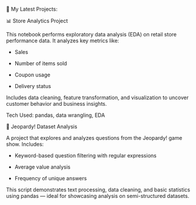 📂 My Latest Projects:

📊 Store Analytics Project

This notebook performs exploratory data analysis (EDA) on retail store performance data. It analyzes key metrics like:

- Sales

- Number of items sold

- Coupon usage

- Delivery status

Includes data cleaning, feature transformation, and visualization to uncover customer behavior and business insights.

Tech Used: pandas, data wrangling, EDA



🎯 Jeopardy! Dataset Analysis

A project that explores and analyzes questions from the Jeopardy! game show. Includes:

- Keyword-based question filtering with regular expressions

- Average value analysis

- Frequency of unique answers

This script demonstrates text processing, data cleaning, and basic statistics using pandas — ideal for showcasing analysis on semi-structured datasets.

